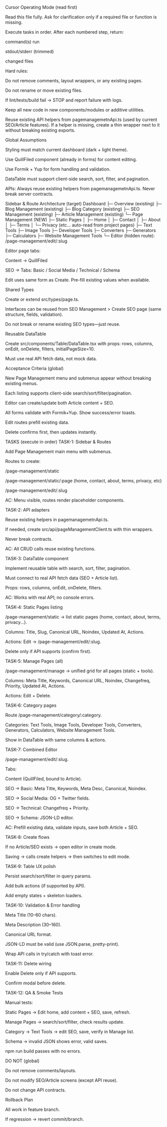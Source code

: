 Cursor Operating Mode (read first)

Read this file fully. Ask for clarification only if a required file or function is missing.

Execute tasks in order. After each numbered step, return:

command(s) run

stdout/stderr (trimmed)

changed files

Hard rules:

Do not remove comments, layout wrappers, or any existing pages.

Do not rename or move existing files.

If lint/tests/build fail → STOP and report failure with logs.

Keep all new code in new components/modules or additive utilities.

Reuse existing API helpers from pagemanagemetnApi.ts (used by current SEO/Article features). If a helper is missing, create a thin wrapper next to it without breaking existing exports.

Global Assumptions

Styling must match current dashboard (dark + light theme).

Use QuillFiled component (already in forms) for content editing.

Use Formik + Yup for form handling and validation.

DataTable must support client-side search, sort, filter, and pagination.

APIs: Always reuse existing helpers from pagemanagemetnApi.ts. Never break server contracts.

Sidebar & Route Architecture (target)
Dashboard
├─ Overview (existing)
├─ Blog Management (existing)
├─ Blog Category (existing)
├─ SEO Management (existing)
├─ Article Management (existing)
└─ Page Management (NEW)
   ├─ Static Pages
   │   ├─ Home
   │   ├─ Contact
   │   ├─ About
   │   ├─ Terms
   │   └─ Privacy (etc... auto-read from project pages)
   ├─ Text Tools
   ├─ Image Tools
   ├─ Developer Tools
   ├─ Converters
   ├─ Generators
   ├─ Calculators
   ├─ Website Management Tools
   └─ Editor (hidden route): /page-management/edit/:slug


Editor page tabs:

Content → QuillFiled

SEO → Tabs: Basic / Social Media / Technical / Schema

Edit uses same form as Create. Pre-fill existing values when available.

Shared Types

Create or extend src/types/page.ts.

Interfaces can be reused from SEO Management > Create SEO page (same structure, fields, validation).

Do not break or rename existing SEO types—just reuse.

Reusable DataTable

Create src/components/Table/DataTable.tsx with props: rows, columns, onEdit, onDelete, filters, initialPageSize=10.

Must use real API fetch data, not mock data.

Acceptance Criteria (global)

New Page Management menu and submenus appear without breaking existing menus.

Each listing supports client-side search/sort/filter/pagination.

Editor can create/update both Article content + SEO.

All forms validate with Formik+Yup. Show success/error toasts.

Edit routes prefill existing data.

Delete confirms first, then updates instantly.

TASKS (execute in order)
TASK-1: Sidebar & Routes

Add Page Management main menu with submenus.

Routes to create:

/page-management/static

/page-management/static/:page (home, contact, about, terms, privacy, etc)

/page-management/edit/:slug

AC: Menu visible, routes render placeholder components.

TASK-2: API adapters

Reuse existing helpers in pagemanagemetnApi.ts.

If needed, create src/api/pageManagementClient.ts with thin wrappers.

Never break contracts.

AC: All CRUD calls reuse existing functions.

TASK-3: DataTable component

Implement reusable table with search, sort, filter, pagination.

Must connect to real API fetch data (SEO + Article list).

Props: rows, columns, onEdit, onDelete, filters.

AC: Works with real API; no console errors.

TASK-4: Static Pages listing

/page-management/static → list static pages (home, contact, about, terms, privacy...).

Columns: Title, Slug, Canonical URL, Noindex, Updated At, Actions.

Actions: Edit → /page-management/edit/:slug.

Delete only if API supports (confirm first).

TASK-5: Manage Pages (all)

/page-management/manage → unified grid for all pages (static + tools).

Columns: Meta Title, Keywords, Canonical URL, Noindex, Changefreq, Priority, Updated At, Actions.

Actions: Edit + Delete.

TASK-6: Category pages

Route /page-management/category/:category.

Categories: Text Tools, Image Tools, Developer Tools, Converters, Generators, Calculators, Website Management Tools.

Show in DataTable with same columns & actions.

TASK-7: Combined Editor

/page-management/edit/:slug.

Tabs:

Content (QuillFiled, bound to Article).

SEO → Basic: Meta Title, Keywords, Meta Desc, Canonical, Noindex.

SEO → Social Media: OG + Twitter fields.

SEO → Technical: Changefreq + Priority.

SEO → Schema: JSON-LD editor.

AC: Prefill existing data, validate inputs, save both Article + SEO.

TASK-8: Create flows

If no Article/SEO exists → open editor in create mode.

Saving → calls create helpers → then switches to edit mode.

TASK-9: Table UX polish

Persist search/sort/filter in query params.

Add bulk actions (if supported by API).

Add empty states + skeleton loaders.

TASK-10: Validation & Error handling

Meta Title (10–60 chars).

Meta Description (30–160).

Canonical URL format.

JSON-LD must be valid (use JSON.parse, pretty-print).

Wrap API calls in try/catch with toast error.

TASK-11: Delete wiring

Enable Delete only if API supports.

Confirm modal before delete.

TASK-12: QA & Smoke Tests

Manual tests:

Static Pages → Edit home, add content + SEO, save, refresh.

Manage Pages → search/sort/filter, check results update.

Category → Text Tools → edit SEO, save, verify in Manage list.

Schema → invalid JSON shows error, valid saves.

npm run build passes with no errors.

DO NOT (global)

Do not remove comments/layouts.

Do not modify SEO/Article screens (except API reuse).

Do not change API contracts.

Rollback Plan

All work in feature branch.

If regression → revert commit/branch.